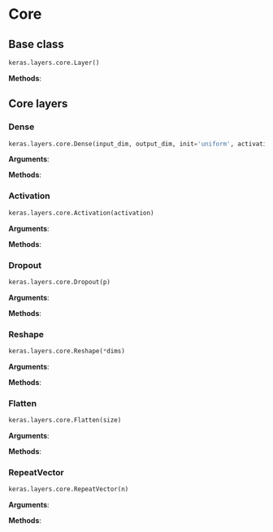 # Core

## Base class

```python
keras.layers.core.Layer()
```

__Methods__:


## Core layers

### Dense
```python
keras.layers.core.Dense(input_dim, output_dim, init='uniform', activation='linear', weights=None)
```
__Arguments__:

__Methods__:

### Activation
```python
keras.layers.core.Activation(activation)
```
__Arguments__:

__Methods__:

### Dropout
```python
keras.layers.core.Dropout(p)
```
__Arguments__:

__Methods__:

### Reshape
```python
keras.layers.core.Reshape(*dims)
```
__Arguments__:

__Methods__:

### Flatten
```python
keras.layers.core.Flatten(size)
```
__Arguments__:

__Methods__:

### RepeatVector
```python
keras.layers.core.RepeatVector(n)
```
__Arguments__:

__Methods__:


